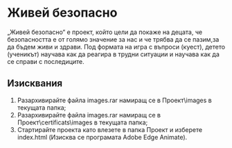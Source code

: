 # Живей безопасно #
  „Живей безопасно“ е проект, който цели да покаже на децата, че безопасността е от голямо значение за нас и че трябва да се пазим,за да бъдем живи и здрави. Под формата на игра с въпроси (куест), детето (ученикът) научава как да реагира в трудни ситуации и научава как да се справи с последиците. 
## Изисквания ##
 
1. Разархивирайте файла images.rar намиращ се в Проект\images в текущата папка;
2. Разархивирайте файла images.rar намиращ се в Проект\certificats\images в текущата папка;
3. Стартирайте проекта като влезете в папка Проект и изберете index.html (Изисква се програмата Adobe Edge Animate).
